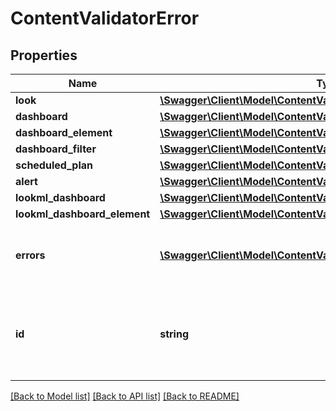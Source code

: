 # ContentValidatorError

## Properties
Name | Type | Description | Notes
------------ | ------------- | ------------- | -------------
**look** | [**\Swagger\Client\Model\ContentValidationLook**](ContentValidationLook.md) |  | [optional] 
**dashboard** | [**\Swagger\Client\Model\ContentValidationDashboard**](ContentValidationDashboard.md) |  | [optional] 
**dashboard_element** | [**\Swagger\Client\Model\ContentValidationDashboardElement**](ContentValidationDashboardElement.md) |  | [optional] 
**dashboard_filter** | [**\Swagger\Client\Model\ContentValidationDashboardFilter**](ContentValidationDashboardFilter.md) |  | [optional] 
**scheduled_plan** | [**\Swagger\Client\Model\ContentValidationScheduledPlan**](ContentValidationScheduledPlan.md) |  | [optional] 
**alert** | [**\Swagger\Client\Model\ContentValidationAlert**](ContentValidationAlert.md) |  | [optional] 
**lookml_dashboard** | [**\Swagger\Client\Model\ContentValidationLookMLDashboard**](ContentValidationLookMLDashboard.md) |  | [optional] 
**lookml_dashboard_element** | [**\Swagger\Client\Model\ContentValidationLookMLDashboardElement**](ContentValidationLookMLDashboardElement.md) |  | [optional] 
**errors** | [**\Swagger\Client\Model\ContentValidationError[]**](ContentValidationError.md) | A list of errors found for this piece of content | [optional] 
**id** | **string** | An id unique to this piece of content for this validation run | [optional] 

[[Back to Model list]](../README.md#documentation-for-models) [[Back to API list]](../README.md#documentation-for-api-endpoints) [[Back to README]](../README.md)


